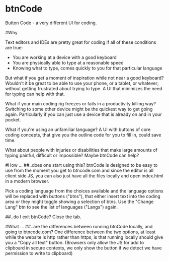 # btnCode

 Button Code - a very different UI for coding.

#Why

Text editors and IDEs are pretty great for coding if all of these conditions are true:
 - You are working at a device with a good keyboard
 - You are physically able to type at a reasonable speed
 - Knowing what to type, comes quickly to you for that particular language
 
But what if you get a moment of inspiration while not near a good keyboard? Wouldn't it be great to be able to use your phone, or a tablet, or whatever; without getting frustrated about trying to type. A UI that minimizes the need for typing can help with that. 

What if your main coding rig freezes or fails in a productivity killing way? Switching to some other device might be the quickest way to get going again. Particularly if you can just use a device that is already on and in your pocket.

What if you're using an unfamiliar language? A UI with buttons of core coding concepts, that give you the outline code for you to fill in, could save time.

What about people with injuries or disabilities that make large amounts of typing painful, difficult or impossible? Maybe btnCode can help?

#How ...
##..does one start using this?
btnCode is designed to be easy to use from the moment you get to btncode.com and since the editor is all client side JS, you can also just have all the files locally and open index.html in a modern browser. 

Pick a coding language from the choices available and the language options will be replaced with buttons ("btns"), that either insert text into the coding area or they might toggle showing a selection of btns. Use the "Change Lang" btn to see the list of languages ("Langs") again.

##..do I exit btnCode?
Close the tab.

#What ...
##..are the differences between running btnCode locally, and going to btncode.com?
One difference between the two options, at least while the website is http rather than https, is that running locally should give you a "Copy all text" button. (Browsers only allow the JS for add to clipboard in secure contexts, we only show the button if we detect we have permission to write to clipboard)
